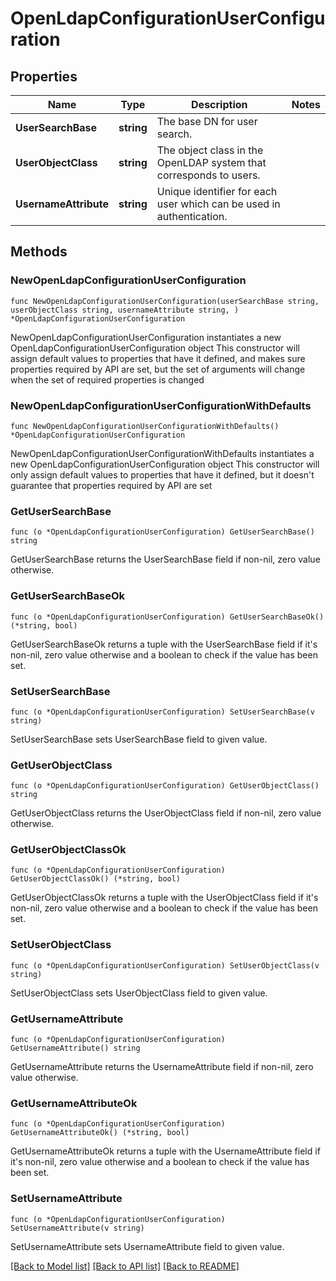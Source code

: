 # OpenLdapConfigurationUserConfiguration

## Properties

Name | Type | Description | Notes
------------ | ------------- | ------------- | -------------
**UserSearchBase** | **string** | The base DN for user search. | 
**UserObjectClass** | **string** | The object class in the OpenLDAP system that corresponds to users.  | 
**UsernameAttribute** | **string** | Unique identifier for each user which can be used in authentication.  | 

## Methods

### NewOpenLdapConfigurationUserConfiguration

`func NewOpenLdapConfigurationUserConfiguration(userSearchBase string, userObjectClass string, usernameAttribute string, ) *OpenLdapConfigurationUserConfiguration`

NewOpenLdapConfigurationUserConfiguration instantiates a new OpenLdapConfigurationUserConfiguration object
This constructor will assign default values to properties that have it defined,
and makes sure properties required by API are set, but the set of arguments
will change when the set of required properties is changed

### NewOpenLdapConfigurationUserConfigurationWithDefaults

`func NewOpenLdapConfigurationUserConfigurationWithDefaults() *OpenLdapConfigurationUserConfiguration`

NewOpenLdapConfigurationUserConfigurationWithDefaults instantiates a new OpenLdapConfigurationUserConfiguration object
This constructor will only assign default values to properties that have it defined,
but it doesn't guarantee that properties required by API are set

### GetUserSearchBase

`func (o *OpenLdapConfigurationUserConfiguration) GetUserSearchBase() string`

GetUserSearchBase returns the UserSearchBase field if non-nil, zero value otherwise.

### GetUserSearchBaseOk

`func (o *OpenLdapConfigurationUserConfiguration) GetUserSearchBaseOk() (*string, bool)`

GetUserSearchBaseOk returns a tuple with the UserSearchBase field if it's non-nil, zero value otherwise
and a boolean to check if the value has been set.

### SetUserSearchBase

`func (o *OpenLdapConfigurationUserConfiguration) SetUserSearchBase(v string)`

SetUserSearchBase sets UserSearchBase field to given value.


### GetUserObjectClass

`func (o *OpenLdapConfigurationUserConfiguration) GetUserObjectClass() string`

GetUserObjectClass returns the UserObjectClass field if non-nil, zero value otherwise.

### GetUserObjectClassOk

`func (o *OpenLdapConfigurationUserConfiguration) GetUserObjectClassOk() (*string, bool)`

GetUserObjectClassOk returns a tuple with the UserObjectClass field if it's non-nil, zero value otherwise
and a boolean to check if the value has been set.

### SetUserObjectClass

`func (o *OpenLdapConfigurationUserConfiguration) SetUserObjectClass(v string)`

SetUserObjectClass sets UserObjectClass field to given value.


### GetUsernameAttribute

`func (o *OpenLdapConfigurationUserConfiguration) GetUsernameAttribute() string`

GetUsernameAttribute returns the UsernameAttribute field if non-nil, zero value otherwise.

### GetUsernameAttributeOk

`func (o *OpenLdapConfigurationUserConfiguration) GetUsernameAttributeOk() (*string, bool)`

GetUsernameAttributeOk returns a tuple with the UsernameAttribute field if it's non-nil, zero value otherwise
and a boolean to check if the value has been set.

### SetUsernameAttribute

`func (o *OpenLdapConfigurationUserConfiguration) SetUsernameAttribute(v string)`

SetUsernameAttribute sets UsernameAttribute field to given value.



[[Back to Model list]](../README.md#documentation-for-models) [[Back to API list]](../README.md#documentation-for-api-endpoints) [[Back to README]](../README.md)


